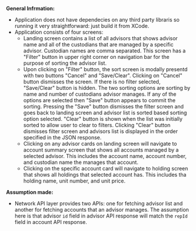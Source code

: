 **General Infrmation:**
- Application does not have dependecies on any third party libraris so running it very straightforward: just build it from XCode.
- Application consists of four screens:
  - Landing screen contains a list of all advisors that shows advisor name and all of the custodians that are managed by a specific advisor. Custodian names are comma separated. This screen has a "Filter" button in upper right corner on navigation bar for the purpose of sorting the advisor list.
  - Upon clicking on "Filter" button, the sort screen is modally presentd with two buttons "Cancel" and "Save/Clear". Clicking on "Cancel" button dismisses the screen. If there is no filter selected, "Save/Clear" button is hidden. The two sorting options are sorting by name and number of custodians advisor manages. If any of the options are selected then "Save" button appears to commit the sorting. Pressing the "Save" button dismisses the filter screen and goes back to landing screen and advisor list is sorted based sorting option selected. "Clear" button is shown when the list was initially sorted to allow user to clear to filters. Clicking "Clear" button dismisses filter screen and advisors list is displayed in the order specified in the JSON response.
  - Clicking on any advisor cards on landing screen will navigate to account summary screen that shows all accounts managed by a selected advisor. This includes the account name, account number, and custodian name the manages that account.
  - Clicking on the specific account card will navigate to holding screen that shows all holdings that selected account has. This includes tha holding name, unit number, and unit price.

**Assumption made:**
- Network API layer provides two APIs: one for fetching advisor list and another for fetching accounts that an advisor manages. The assumption here is that advisor `id` field in advisor API response will match the `repId` field in account API response.
